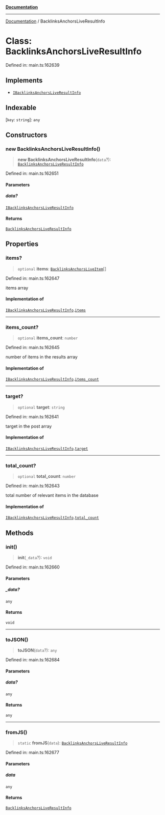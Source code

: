 [**Documentation**](../README.md)

***

[Documentation](../README.md) / BacklinksAnchorsLiveResultInfo

# Class: BacklinksAnchorsLiveResultInfo

Defined in: main.ts:162639

## Implements

- [`IBacklinksAnchorsLiveResultInfo`](../interfaces/IBacklinksAnchorsLiveResultInfo.md)

## Indexable

\[`key`: `string`\]: `any`

## Constructors

### new BacklinksAnchorsLiveResultInfo()

> **new BacklinksAnchorsLiveResultInfo**(`data`?): [`BacklinksAnchorsLiveResultInfo`](BacklinksAnchorsLiveResultInfo.md)

Defined in: main.ts:162651

#### Parameters

##### data?

[`IBacklinksAnchorsLiveResultInfo`](../interfaces/IBacklinksAnchorsLiveResultInfo.md)

#### Returns

[`BacklinksAnchorsLiveResultInfo`](BacklinksAnchorsLiveResultInfo.md)

## Properties

### items?

> `optional` **items**: [`BacklinksAnchorsLiveItem`](BacklinksAnchorsLiveItem.md)[]

Defined in: main.ts:162647

items array

#### Implementation of

[`IBacklinksAnchorsLiveResultInfo`](../interfaces/IBacklinksAnchorsLiveResultInfo.md).[`items`](../interfaces/IBacklinksAnchorsLiveResultInfo.md#items)

***

### items\_count?

> `optional` **items\_count**: `number`

Defined in: main.ts:162645

number of items in the results array

#### Implementation of

[`IBacklinksAnchorsLiveResultInfo`](../interfaces/IBacklinksAnchorsLiveResultInfo.md).[`items_count`](../interfaces/IBacklinksAnchorsLiveResultInfo.md#items_count)

***

### target?

> `optional` **target**: `string`

Defined in: main.ts:162641

target in the post array

#### Implementation of

[`IBacklinksAnchorsLiveResultInfo`](../interfaces/IBacklinksAnchorsLiveResultInfo.md).[`target`](../interfaces/IBacklinksAnchorsLiveResultInfo.md#target)

***

### total\_count?

> `optional` **total\_count**: `number`

Defined in: main.ts:162643

total number of relevant items in the database

#### Implementation of

[`IBacklinksAnchorsLiveResultInfo`](../interfaces/IBacklinksAnchorsLiveResultInfo.md).[`total_count`](../interfaces/IBacklinksAnchorsLiveResultInfo.md#total_count)

## Methods

### init()

> **init**(`_data`?): `void`

Defined in: main.ts:162660

#### Parameters

##### \_data?

`any`

#### Returns

`void`

***

### toJSON()

> **toJSON**(`data`?): `any`

Defined in: main.ts:162684

#### Parameters

##### data?

`any`

#### Returns

`any`

***

### fromJS()

> `static` **fromJS**(`data`): [`BacklinksAnchorsLiveResultInfo`](BacklinksAnchorsLiveResultInfo.md)

Defined in: main.ts:162677

#### Parameters

##### data

`any`

#### Returns

[`BacklinksAnchorsLiveResultInfo`](BacklinksAnchorsLiveResultInfo.md)
